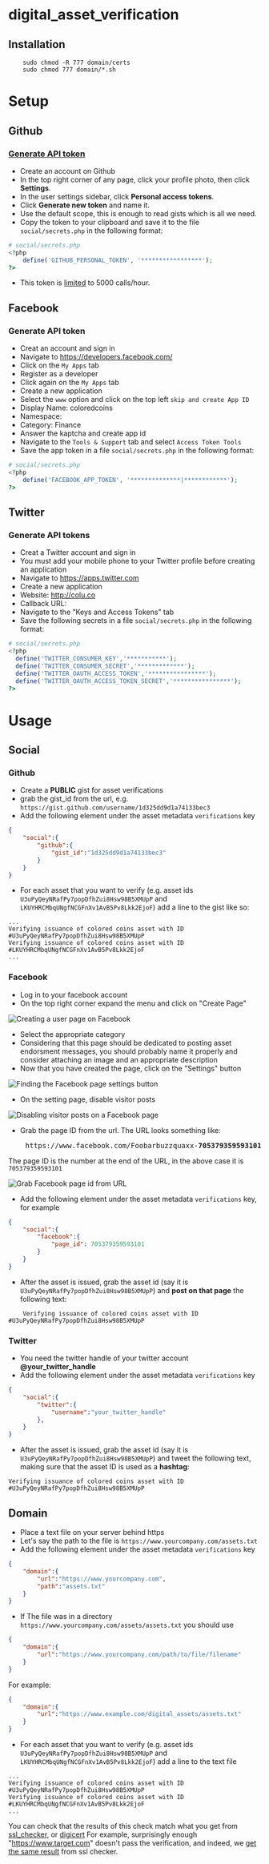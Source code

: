# digital_asset_verification

## Installation
```Batchfile	
	sudo chmod -R 777 domain/certs
	sudo chmod 777 domain/*.sh
```

# Setup

## Github
### [Generate API token](https://help.github.com/articles/creating-an-access-token-for-command-line-use/)
* Create an account on Github
* In the top right corner of any page, click your profile photo, then click **Settings**.
* In the user settings sidebar, click **Personal access tokens**.
* Click **Generate new token** and name it.
* Use the default scope, this is enough to read gists which is all we need.
* Copy the token to your clipboard and save it to the file  `social/secrets.php` in the following format:
```PHP
# social/secrets.php
<?php
	define('GITHUB_PERSONAL_TOKEN', '*****************');
?>

```
* This token is [limited](https://developer.github.com/v3/#rate-limiting) to 5000 calls/hour. 

## Facebook
### Generate API token
* Creat an account and sign in
* Navigate to https://developers.facebook.com/
* Click on the `My Apps` tab
* Register as a developer
* Click again on the `My Apps` tab
* Create a new application
* Select the `www` option and click on the top left `skip and create App ID`
 * Display Name: coloredcoins
 * Namespace: <leave blank>
 * Category: Finance
* Answer the kaptcha and create app id
* Navigate to the `Tools & Support` tab and select `Access Token Tools`
* Save the app token in a file `social/secrets.php` in the following format:
```PHP
# social/secrets.php
<?php
	define('FACEBOOK_APP_TOKEN', '**************|************');
?>
```

## Twitter

### Generate API tokens

* Creat a Twitter account and sign in
* You must add your mobile phone to your Twitter profile before creating an application
* Navigate to https://apps.twitter.com
* Create a new application
 * Website: http://colu.co
 * Callback URL: <leave blank>
* Navigate to the "Keys and Access Tokens" tab
* Save the following secrets in a file `social/secrets.php` in the following format:
```PHP
# social/secrets.php
<?php
  define('TWITTER_CONSUMER_KEY','***********');
  define('TWITTER_CONSUMER_SECRET','*************');
  define('TWITTER_OAUTH_ACCESS_TOKEN','****************');
  define('TWITTER_OAUTH_ACCESS_TOKEN_SECRET','****************');
?>

```


# Usage
## Social
### Github
* Create a **PUBLIC** gist for asset verifications
* grab the gist_id from the url, e.g. `https://gist.github.com/username/1d325dd9d1a74133bec3`
* Add the following element under the asset metadata `verifications` key
```JSON
{
	"social":{	
		"github":{			
			"gist_id":"1d325dd9d1a74133bec3"
		}
	}
}	
``` 
* For each asset that you want to verify (e.g. asset ids `U3uPyQeyNRafPy7popDfhZui8Hsw98B5XMUpP` and `LKUYHRCMbqUNgfNCGFnXv1AvB5Pv8Lkk2EjoF`) add a line to the gist like so:
```
...
Verifying issuance of colored coins asset with ID #U3uPyQeyNRafPy7popDfhZui8Hsw98B5XMUpP
Verifying issuance of colored coins asset with ID #LKUYHRCMbqUNgfNCGFnXv1AvB5Pv8Lkk2EjoF
...

```

### Facebook
* Log in to your facebook account
* On the top right corner expand the menu and click on "Create Page"

![Creating a user page on Facebook](/fixtures/images/fb_create_user_page.png?raw=true "Creating a user page on Facebook")

* Select the appropriate category 
* Considering that this page should be dedicated to posting asset endorsment messages, you should probably name it properly and consider attaching an image and an appropriate description
* Now that you have created the page, click on the "Settings" button

![Finding the Facebook page settings button](/fixtures/images/fb_page_settings_button.png?raw=true "Finding the Facebook page settings button")

* On the setting page, disable visitor posts

![Disabling visitor posts on a Facebook page](/fixtures/images/fb_disable_visitors_posts.png?raw=true "Disabling visitor posts on a Facebook page")

* Grab the page ID from the url.
The URL looks something like:
<pre>
	https://www.facebook.com/Foobarbuzzquaxx-<b>705379359593101</b>/	
</pre>

The page ID is the number at the end of the URL, in the above case it is `705379359593101`

![Grab Facebook page id from URL](/fixtures/images/grabbing_fb_page_id.png?raw=true "Grab Facebook page id from URL")

* Add the following element under the asset metadata `verifications` key, for example
```JSON
{	
	"social":{		
		"facebook":{
			"page_id": 705379359593101					
		}
	}
}
```

* After the asset is issued, grab the asset id (say it is `U3uPyQeyNRafPy7popDfhZui8Hsw98B5XMUpP`) and **post on that page** the following text:
```Text
	Verifying issuance of colored coins asset with ID #U3uPyQeyNRafPy7popDfhZui8Hsw98B5XMUpP
```

### Twitter

* You need the twitter handle of your twitter account **@your_twitter_handle**
* Add the following element under the asset metadata `verifications` key
```JSON
{	
	"social":{		
		"twitter":{			
			"username":"your_twitter_handle"
		},
	}
}
```

* After the asset is issued, grab the asset id (say it is `U3uPyQeyNRafPy7popDfhZui8Hsw98B5XMUpP`) and tweet the following text, making sure that the asset ID is used as a **hashtag**:

```Text
Verifying issuance of colored coins asset with ID #U3uPyQeyNRafPy7popDfhZui8Hsw98B5XMUpP
```

## Domain

* Place a text file on your server behind https
* Let's say the path to the file is `https://www.yourcompany.com/assets.txt`
* Add the following element under the asset metadata `verifications` key
```JSON
{	
	"domain":{
		"url":"https://www.yourcompany.com",
		"path":"assets.txt"
	}
}
```
* If The file was in a directory `https://www.yourcompany.com/assets/assets.txt` you should use 
```JSON
{	
	"domain":{
		"url":"https://www.yourcompany.com/path/to/file/filename"		
	}
}
```
For example:

```JSON
{	
	"domain":{
		"url":"https://www.example.com/digital_assets/assets.txt"		
	}
}
```

* For each asset that you want to verify (e.g. asset ids `U3uPyQeyNRafPy7popDfhZui8Hsw98B5XMUpP` and `LKUYHRCMbqUNgfNCGFnXv1AvB5Pv8Lkk2EjoF`) add a line to the text file
```
...
Verifying issuance of colored coins asset with ID #U3uPyQeyNRafPy7popDfhZui8Hsw98B5XMUpP
Verifying issuance of colored coins asset with ID #LKUYHRCMbqUNgfNCGFnXv1AvB5Pv8Lkk2EjoF
...

```

You can check that the results of this check match what you get from [ssl_checker](https://www.sslshopper.com/ssl-checker.html), or [digicert](https://www.digicert.com/help/)
For example, surprisingly enough "https://www.target.com" doesn't pass the verification, and indeed, we [get the same result](https://www.sslshopper.com/ssl-checker.html#hostname=https://www.target.com) from ssl checker.